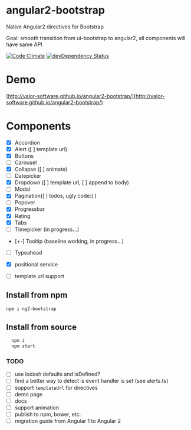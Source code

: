 # angular2-bootstrap
Native Angular2 directives for Bootstrap

Goal: smooth transition from ui-bootstrap to angular2,
all components will have same API

[![Code Climate](https://codeclimate.com/github/valor-software/angular2-bootstrap/badges/gpa.svg)](https://codeclimate.com/github/valor-software/angular2-bootstrap)
[![devDependency Status](https://david-dm.org/valor-software/angular2-bootstrap/dev-status.svg)](https://david-dm.org/valor-software/angular2-bootstrap#info=devDependencies)
<!---
[![Test Coverage](https://codeclimate.com/github/valor-software/angular2-bootstrap/badges/coverage.svg)](https://codeclimate.com/github/valor-software/angular2-bootstrap/coverage)
-->

# Demo

[http://valor-software.github.io/angular2-bootstrap/](http://valor-software.github.io/angular2-bootstrap/)

# Components

- [x] Accordion
- [x] Alert ([ ] template url)
- [x] Buttons
- [ ] Carousel
- [x] Collapse ([ ] animate)
- [ ] Datepicker
- [x] Dropdown ([ ] template url, [ ] append to body)
- [ ] Modal
- [x] Pagination([ ] todos, ugly code:) )
- [ ] Popover
- [x] Progressbar
- [x] Rating
- [x] Tabs
- [ ] Timepicker (in progress...)
- [+-] Tooltip (baseline working, in progress...)
- [ ] Typeahead

- [x] positional service
- [ ] template url support

## Install from npm

```bash
npm i ng2-bootstrap
```

## Install from source

```bash
  npm i
  npm start
```

### TODO
- [ ] use lodash defaults and isDefined?
- [ ] find a better way to detect is event handler is set (see alerts.ts)
- [ ] support `templateUrl` for directives
- [ ] demo page
- [ ] docs
- [ ] support animation
- [ ] publish to npm, bower, etc.
- [ ] migration guide from Angular 1 to Angular 2
